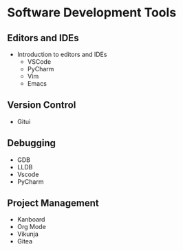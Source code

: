 # Software Development Tools

## Editors and IDEs

- Introduction to editors and IDEs
    - VSCode
    - PyCharm
    - Vim
    - Emacs

## Version Control

- Gitui

## Debugging

- GDB
- LLDB
- Vscode
- PyCharm


## Project Management

- Kanboard
- Org Mode
- Vikunja
- Gitea

